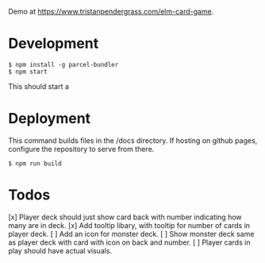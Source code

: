 Demo at https://www.tristanpendergrass.com/elm-card-game.

# Development

```
$ npm install -g parcel-bundler
$ npm start
```

This should start a

# Deployment

This command builds files in the /docs directory. If hosting on github pages, configure the repository to serve from there.

```
$ npm run build
```

# Todos

[x] Player deck should just show card back with number indicating how many are in deck.
[x] Add tooltip libary, with tooltip for number of cards in player deck.
[ ] Add an icon for monster deck.
[ ] Show monster deck same as player deck with card with icon on back and number.
[ ] Player cards in play should have actual visuals.
